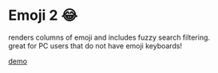 # Emoji 2 😂
renders columns of emoji and includes fuzzy search filtering.   
great for PC users that do not have emoji keyboards!

[demo](http://redditairplane.com/emoji2.html)
